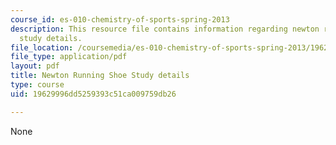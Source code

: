 ```yaml
---
course_id: es-010-chemistry-of-sports-spring-2013
description: This resource file contains information regarding newton running shoe
  study details.
file_location: /coursemedia/es-010-chemistry-of-sports-spring-2013/19629996dd5259393c51ca009759db26_MITES_010S13_newton_shoe.pdf
file_type: application/pdf
layout: pdf
title: Newton Running Shoe Study details
type: course
uid: 19629996dd5259393c51ca009759db26

---
```

None